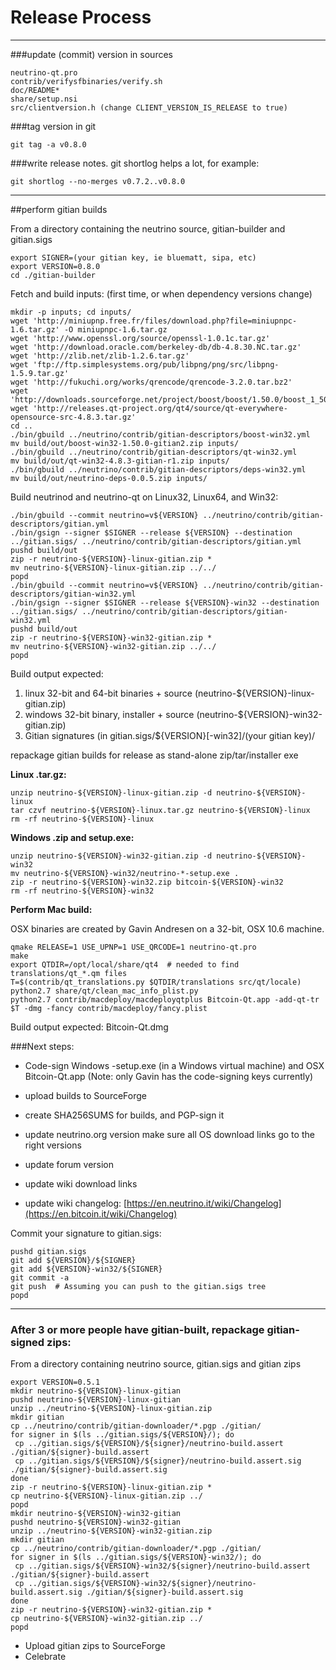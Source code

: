Release Process
====================

* * *

###update (commit) version in sources


	neutrino-qt.pro
	contrib/verifysfbinaries/verify.sh
	doc/README*
	share/setup.nsi
	src/clientversion.h (change CLIENT_VERSION_IS_RELEASE to true)

###tag version in git

	git tag -a v0.8.0

###write release notes. git shortlog helps a lot, for example:

	git shortlog --no-merges v0.7.2..v0.8.0

* * *

##perform gitian builds

 From a directory containing the neutrino source, gitian-builder and gitian.sigs
  
	export SIGNER=(your gitian key, ie bluematt, sipa, etc)
	export VERSION=0.8.0
	cd ./gitian-builder

 Fetch and build inputs: (first time, or when dependency versions change)

	mkdir -p inputs; cd inputs/
	wget 'http://miniupnp.free.fr/files/download.php?file=miniupnpc-1.6.tar.gz' -O miniupnpc-1.6.tar.gz
	wget 'http://www.openssl.org/source/openssl-1.0.1c.tar.gz'
	wget 'http://download.oracle.com/berkeley-db/db-4.8.30.NC.tar.gz'
	wget 'http://zlib.net/zlib-1.2.6.tar.gz'
	wget 'ftp://ftp.simplesystems.org/pub/libpng/png/src/libpng-1.5.9.tar.gz'
	wget 'http://fukuchi.org/works/qrencode/qrencode-3.2.0.tar.bz2'
	wget 'http://downloads.sourceforge.net/project/boost/boost/1.50.0/boost_1_50_0.tar.bz2'
	wget 'http://releases.qt-project.org/qt4/source/qt-everywhere-opensource-src-4.8.3.tar.gz'
	cd ..
	./bin/gbuild ../neutrino/contrib/gitian-descriptors/boost-win32.yml
	mv build/out/boost-win32-1.50.0-gitian2.zip inputs/
	./bin/gbuild ../neutrino/contrib/gitian-descriptors/qt-win32.yml
	mv build/out/qt-win32-4.8.3-gitian-r1.zip inputs/
	./bin/gbuild ../neutrino/contrib/gitian-descriptors/deps-win32.yml
	mv build/out/neutrino-deps-0.0.5.zip inputs/

 Build neutrinod and neutrino-qt on Linux32, Linux64, and Win32:
  
	./bin/gbuild --commit neutrino=v${VERSION} ../neutrino/contrib/gitian-descriptors/gitian.yml
	./bin/gsign --signer $SIGNER --release ${VERSION} --destination ../gitian.sigs/ ../neutrino/contrib/gitian-descriptors/gitian.yml
	pushd build/out
	zip -r neutrino-${VERSION}-linux-gitian.zip *
	mv neutrino-${VERSION}-linux-gitian.zip ../../
	popd
	./bin/gbuild --commit neutrino=v${VERSION} ../neutrino/contrib/gitian-descriptors/gitian-win32.yml
	./bin/gsign --signer $SIGNER --release ${VERSION}-win32 --destination ../gitian.sigs/ ../neutrino/contrib/gitian-descriptors/gitian-win32.yml
	pushd build/out
	zip -r neutrino-${VERSION}-win32-gitian.zip *
	mv neutrino-${VERSION}-win32-gitian.zip ../../
	popd

  Build output expected:

  1. linux 32-bit and 64-bit binaries + source (neutrino-${VERSION}-linux-gitian.zip)
  2. windows 32-bit binary, installer + source (neutrino-${VERSION}-win32-gitian.zip)
  3. Gitian signatures (in gitian.sigs/${VERSION}[-win32]/(your gitian key)/

repackage gitian builds for release as stand-alone zip/tar/installer exe

**Linux .tar.gz:**

	unzip neutrino-${VERSION}-linux-gitian.zip -d neutrino-${VERSION}-linux
	tar czvf neutrino-${VERSION}-linux.tar.gz neutrino-${VERSION}-linux
	rm -rf neutrino-${VERSION}-linux

**Windows .zip and setup.exe:**

	unzip neutrino-${VERSION}-win32-gitian.zip -d neutrino-${VERSION}-win32
	mv neutrino-${VERSION}-win32/neutrino-*-setup.exe .
	zip -r neutrino-${VERSION}-win32.zip bitcoin-${VERSION}-win32
	rm -rf neutrino-${VERSION}-win32

**Perform Mac build:**

  OSX binaries are created by Gavin Andresen on a 32-bit, OSX 10.6 machine.

	qmake RELEASE=1 USE_UPNP=1 USE_QRCODE=1 neutrino-qt.pro
	make
	export QTDIR=/opt/local/share/qt4  # needed to find translations/qt_*.qm files
	T=$(contrib/qt_translations.py $QTDIR/translations src/qt/locale)
	python2.7 share/qt/clean_mac_info_plist.py
	python2.7 contrib/macdeploy/macdeployqtplus Bitcoin-Qt.app -add-qt-tr $T -dmg -fancy contrib/macdeploy/fancy.plist

 Build output expected: Bitcoin-Qt.dmg

###Next steps:

* Code-sign Windows -setup.exe (in a Windows virtual machine) and
  OSX Bitcoin-Qt.app (Note: only Gavin has the code-signing keys currently)

* upload builds to SourceForge

* create SHA256SUMS for builds, and PGP-sign it

* update neutrino.org version
  make sure all OS download links go to the right versions

* update forum version

* update wiki download links

* update wiki changelog: [https://en.neutrino.it/wiki/Changelog](https://en.bitcoin.it/wiki/Changelog)

Commit your signature to gitian.sigs:

	pushd gitian.sigs
	git add ${VERSION}/${SIGNER}
	git add ${VERSION}-win32/${SIGNER}
	git commit -a
	git push  # Assuming you can push to the gitian.sigs tree
	popd

-------------------------------------------------------------------------

### After 3 or more people have gitian-built, repackage gitian-signed zips:

From a directory containing neutrino source, gitian.sigs and gitian zips

	export VERSION=0.5.1
	mkdir neutrino-${VERSION}-linux-gitian
	pushd neutrino-${VERSION}-linux-gitian
	unzip ../neutrino-${VERSION}-linux-gitian.zip
	mkdir gitian
	cp ../neutrino/contrib/gitian-downloader/*.pgp ./gitian/
	for signer in $(ls ../gitian.sigs/${VERSION}/); do
	 cp ../gitian.sigs/${VERSION}/${signer}/neutrino-build.assert ./gitian/${signer}-build.assert
	 cp ../gitian.sigs/${VERSION}/${signer}/neutrino-build.assert.sig ./gitian/${signer}-build.assert.sig
	done
	zip -r neutrino-${VERSION}-linux-gitian.zip *
	cp neutrino-${VERSION}-linux-gitian.zip ../
	popd
	mkdir neutrino-${VERSION}-win32-gitian
	pushd neutrino-${VERSION}-win32-gitian
	unzip ../neutrino-${VERSION}-win32-gitian.zip
	mkdir gitian
	cp ../neutrino/contrib/gitian-downloader/*.pgp ./gitian/
	for signer in $(ls ../gitian.sigs/${VERSION}-win32/); do
	 cp ../gitian.sigs/${VERSION}-win32/${signer}/neutrino-build.assert ./gitian/${signer}-build.assert
	 cp ../gitian.sigs/${VERSION}-win32/${signer}/neutrino-build.assert.sig ./gitian/${signer}-build.assert.sig
	done
	zip -r neutrino-${VERSION}-win32-gitian.zip *
	cp neutrino-${VERSION}-win32-gitian.zip ../
	popd

- Upload gitian zips to SourceForge
- Celebrate 
